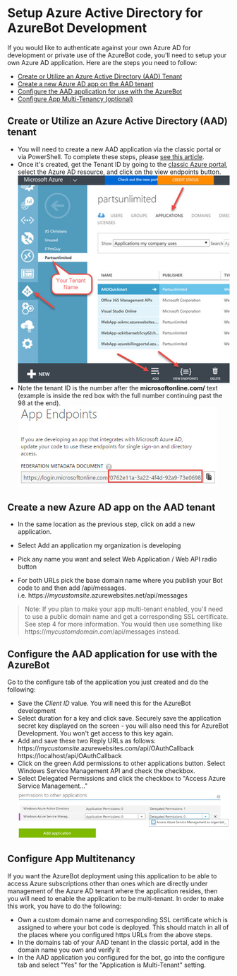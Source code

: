 # Setup Azure Active Directory for AzureBot Development

If you would like to authenticate against your own Azure AD for development or private use of the AzureBot code, you'll need to setup your own Azure AD application.  Here are the steps you need to follow:

- [Create or Utilize an Azure Active Directory (AAD) Tenant](#createtenant)
- [Create a new Azure AD app on the AAD tenant](#createadapp)
- [Configure the AAD application for use with the AzureBot](#configureaad)
- [Configure App Multi-Tenancy (optional)](#configuremultitenant)

## Create or Utilize an Azure Active Directory (AAD) tenant
* You will need to create a new AAD application via the classic portal or via PowerShell.  To complete these steps, please [see this article](https://azure.microsoft.com/en-us/documentation/articles/active-directory-howto-tenant/).
* Once it's created, get the Tenant ID by going to the [classic Azure portal](http://manage.windowsazure.com), select the Azure AD resource, and click on the view endpoints button.
<br>![AzureAD-NewApplication](media/AzureAD-NewApp.jpg)
* Note the tenant ID is the number after the **microsoftonline.com/** text (example is inside the red box with the full number continuing past the 98 at the end).
<br> ![AzureAD-GetTenantID.jpg](media/AzureAD-GetTenantID.jpg)

## Create a new Azure AD app on the AAD tenant

 * In the same location as the previous step, click on add a new application. <br>
 
 * Select Add an application my organization is developing
 * Pick any name you want and select Web Application / Web API radio button
 * For both URLs pick the base domain name where you publish your Bot code to and then add /api/messages. <br>i.e. https://_mycustomsite_.azurewebsites.net/api/messages

> Note: If you plan to make your app multi-tenant enabled, you'll need to use a public domain name and get a corresponding SSL certificate.  See step 4 for more information.  You would then use something like https://_mycustomdomain.com_/api/messages instead.

## Configure the AAD application for use with the AzureBot
Go to the configure tab of the application you just created and do the following:

 * Save the *Client ID* value. You will need this for the AzureBot development
 * Select duration for a key and click save.  Securely save the application secret key displayed on the screen - you will also need this for AzureBot Development.  You won't get access to this key again.
 * Add and save these two Reply URLs as follows: <br>https://_mycustomsite_.azurewebsites.com/api/OAuthCallback
 <br>https://localhost/api/OAuthCallback
 * Click on the green Add permissions to other applications button.  Select Windows Service Management API and check the checkbox.
 * Select Delegated Permissions and click the checkbox to "Access Azure Service Management..."
 <br> ![AzureAD-Permissions](media/AzureAD-Permissions.jpg)

## Configure App Multitenancy
 If you want the AzureBot deployment using this application to be able to access Azure subscriptions other than ones which are directly under management of the Azure AD tenant where the application resides, then you will need to enable the application to be multi-tenant.  In order to make this work, you have to do the following:
 
* Own a custom domain name and corresponding SSL certificate which is assigned to where your bot code is deployed.  This should match in all of the places where you configured https URLs from the above steps.
* In the domains tab of your AAD tenant in the classic portal, add in the domain name you own and verify it
* In the AAD application you configured for the bot, go into the configure tab and select "Yes" for the "Application is Multi-Tenant" setting.
